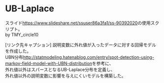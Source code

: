 # UB-Laplace
スライド<https://www.slideshare.net/ssuser86a3fa1/ss-90392020>の使用スクリプト。  
by TMY_circle10

[リンク先キャプション]
説明変数に外れ値が入ったデータに対する回帰モデルを作成した。  
UBN分布<http://statmodeling.hatenablog.com/entry/spot-detection-using-markov-field-model-with-UBN-distribution>を参考に、  
外れ値以外はスパースとなるUB-Laplace分布を定義し、  
外れ値以外の説明変数に影響を与えにくいモデルを構築した。
